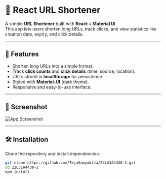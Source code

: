 # 🔗 React URL Shortener

A simple **URL Shortener** built with **React + Material UI**.  
This app lets users shorten long URLs, track clicks, and view statistics like creation date, expiry, and click details.

---

## 🚀 Features
- Shorten long URLs into a simple format.
- Track **click counts** and **click details** (time, source, location).
- URLs stored in **localStorage** for persistence.
- Styled with **Material-UI** (dark theme).
- Responsive and easy-to-use interface.

---

## 📸 Screenshot

![App Screenshot](https://github.com/user-attachments/assets/64d70981-cd46-421a-ad22-7ba5549e9672)

---

## 🛠️ Installation

Clone the repository and install dependencies:

```bash
git clone https://github.com/TejaSamyuktha/22L31A4430-2.git
cd 22L31A4430-2
npm install

